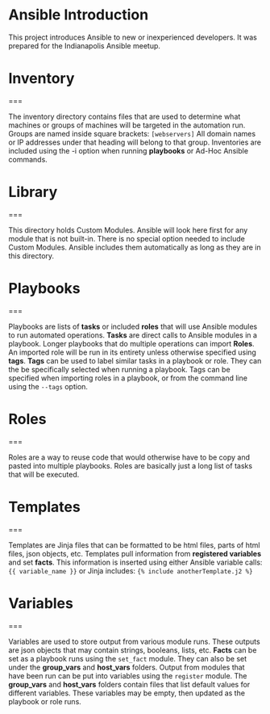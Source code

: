 # Ansible Introduction

This project introduces Ansible to new or inexperienced developers. It was prepared for the Indianapolis Ansible meetup.

# Inventory
===

The inventory directory contains files that are used to determine what machines or groups of machines will be targeted in the automation run.
Groups are named inside square brackets: `[webservers]`
All domain names or IP addresses under that heading will belong to that group.
Inventories are included using the -i option when running **playbooks** or Ad-Hoc Ansible commands.

# Library
===

This directory holds Custom Modules. Ansible will look here first for any module that is not built-in.
There is no special option needed to include Custom Modules. Ansible includes them automatically as long as they are in this directory.

# Playbooks
===

Playbooks are lists of **tasks** or included **roles** that will use Ansible modules to run automated operations.
**Tasks** are direct calls to Ansible modules in a playbook.
Longer playbooks that do multiple operations can import **Roles**. An imported role will be run in its entirety unless otherwise specified using **tags**.
**Tags** can be used to label similar tasks in a playbook or role. They can the be specifically selected when running a playbook.
Tags can be specified when importing roles in a playbook, or from the command line using the `--tags` option.

# Roles
===

Roles are a way to reuse code that would otherwise have to be copy and pasted into multiple playbooks.
Roles are basically just a long list of tasks that will be executed.

# Templates
===

Templates are Jinja files that can be formatted to be html files, parts of html files, json objects, etc.
Templates pull information from **registered variables** and set **facts**.
This information is inserted using either Ansible variable calls: `{{ variable_name }}` or Jinja includes: `{% include anotherTemplate.j2 %}`

# Variables
===

Variables are used to store output from various module runs. These outputs are json objects that may contain strings, booleans, lists, etc.
**Facts** can be set as a playbook runs using the `set_fact` module. They can also be set under the **group_vars** and **host_vars** folders.
Output from modules that have been run can be put into variables using the `register` module.
The **group_vars** and **host_vars** folders contain files that list default values for different variables. These variables may be empty, then updated as the playbook or role runs.
